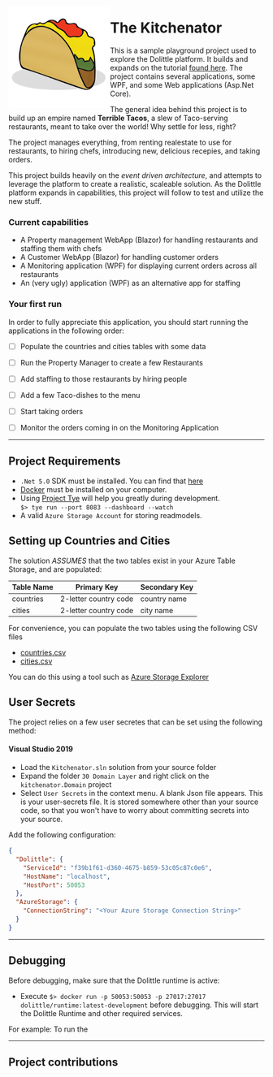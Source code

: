 <img src="./doc/images/taco.png" width="200px" alt="Terrible Taco" style="float:left;"></img>
# The Kitchenator
This is a sample playground project used to explore the Dolittle platform. 
It builds and expands on the tutorial [found here](https://dolittle.io/tutorials/getting-started/csharp/). 
The project contains several applications, some WPF, and some Web applications (Asp.Net Core). 

The general idea behind this project is to build up an empire named **Terrible Tacos**, a slew of Taco-serving restaurants, 
meant to take over the world! Why settle for less, right? 

The project manages everything, from renting realestate to use for 
restaurants, to hiring chefs, introducing new, delicious recepies, and taking orders. 

This project builds heavily on the *event driven architecture*, and attempts to leverage the platform to create
a realistic, scaleable solution. As the Dolittle platform expands in capabilities, this project will follow to test and 
utilize the new stuff. 


### Current capabilities
* A Property management WebApp (Blazor) for handling restaurants and staffing them with chefs
* A Customer WebApp (Blazor) for handling customer orders
* A Monitoring application (WPF) for displaying current orders across all restaurants
* An (very ugly) application (WPF) as an alternative app for staffing


### Your first run
In order to fully appreciate this application, you should start running the applications in the following order: 

- [ ] Populate the countries and cities tables with some data
- [ ] Run the Property Manager to create a few Restaurants
- [ ] Add staffing to those restaurants by hiring people
- [ ] Add a few Taco-dishes to the menu
- [ ] Start taking orders
- [ ] Monitor the orders coming in on the Monitoring Application




---- 
## Project Requirements
- `.Net 5.0` SDK must be installed. You can find that [here](https://dotnet.microsoft.com/download/dotnet/5.0)
- [Docker](https://www.docker.com/products/docker-desktop) must be installed on your computer. 
- Using [Project Tye](https://github.com/dotnet/tye) will help you greatly during development. <br /> `$> tye run --port 8083 --dashboard --watch`
- A valid `Azure Storage Account` for storing readmodels.

## Setting up Countries and Cities
The solution *ASSUMES* that the two tables exist in your Azure Table Storage, and are populated:

| Table Name | Primary Key | Secondary Key | 
| ---------- | ----------- | ------------- |
| countries  | 2-letter country code | country name | 
| cities     | 2-letter country code | city name | 


For convenience, you can populate the two tables using the following CSV files
- [countries.csv](./doc/datafiles/countries.csv)
- [cities.csv](./doc/datafiles/cities.csv)

You can do this using a tool such as [Azure Storage Explorer](https://azure.microsoft.com/en-us/features/storage-explorer/)


## User Secrets
The project relies on a few user secretes that can be set using the following method: 

#### Visual Studio 2019
* Load the `Kitchenator.sln` solution from your source folder
* Expand the folder `30 Domain Layer` and right click on the `kitchenator.Domain` project
* Select `User Secrets` in the context menu. A blank Json file appears. This is your user-secrets file. It is stored somewhere other than your source code, so that you won't have to worry about committing secrets into your source.

Add the following configuration: 
```json
{
  "Dolittle": {
    "ServiceId": "f39b1f61-d360-4675-b859-53c05c87c0e6",
    "HostName": "localhost",
    "HostPort": 50053
  },
  "AzureStorage": {
    "ConnectionString": "<Your Azure Storage Connection String>"
  }
}
```

---- 

## Debugging
Before debugging, make sure that the Dolittle runtime is active: 
- Execute `$> docker run -p 50053:50053 -p 27017:27017 dolittle/runtime:latest-development` before debugging. This will start the Dolittle Runtime and other required services. 

For example: 
To run the 

---- 

## Project contributions
